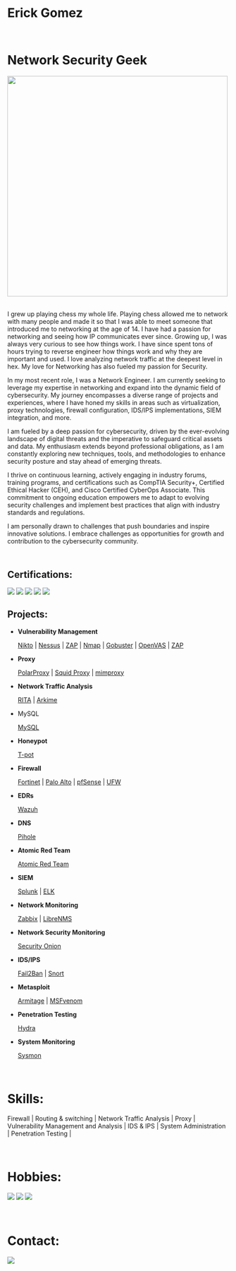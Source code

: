 <h1>Erick Gomez
<h1><br/><a></a>Network Security Geek</a></h1>

<img src="https://user-images.githubusercontent.com/74038190/212749695-a6817c5a-a794-462b-afca-1b5ce7dd5e63.gif" width="500">
<br><br>

I grew up playing chess my whole life. Playing chess allowed me to network with many people and made it so that I was able to meet someone that introduced me to networking at the age of 14. I have had a passion for networking and seeing how IP communicates ever since. Growing up, I was always very curious to see how things work. I have since spent tons of hours trying to reverse engineer how things work and why they are important and used. I love analyzing network traffic at the deepest level in hex. My love for Networking has also fueled my passion for Security. 

In my most recent role, I was a Network Engineer. I am currently seeking to leverage my expertise in networking and expand into the dynamic field of cybersecurity. My journey encompasses a diverse range of projects and experiences, where I have honed my skills in areas such as virtualization, proxy technologies, firewall configuration, IDS/IPS implementations, SIEM integration, and more.

I am fueled by a deep passion for cybersecurity, driven by the ever-evolving landscape of digital threats and the imperative to safeguard critical assets and data. My enthusiasm extends beyond professional obligations, as I am constantly exploring new techniques, tools, and methodologies to enhance security posture and stay ahead of emerging threats.

I thrive on continuous learning, actively engaging in industry forums, training programs, and certifications such as CompTIA Security+, Certified Ethical Hacker (CEH), and Cisco Certified CyberOps Associate. This commitment to ongoing education empowers me to adapt to evolving security challenges and implement best practices that align with industry standards and regulations.

I am personally drawn to challenges that push boundaries and inspire innovative solutions. I embrace challenges as opportunities for growth and contribution to the cybersecurity community.

<h2><br/></a>Certifications:</a></h1>

<img src="https://img.shields.io/badge/CEH-%23CC0000?style=for-the-badge&logoColor=white" /></a> <img src="https://img.shields.io/badge/CCNA-%231BA0D7?style=for-the-badge&logo=cisco&logoColor=white" /></a> <img src="https://img.shields.io/badge/Cisco%20CyberOps-%231BA0D7?style=for-the-badge&logo=cisco&logoColor=white" /></a> <img src="https://img.shields.io/badge/Network%2B-%23C8202F?style=for-the-badge&logo=comptia&logoColor=white" /></a> <img src="https://img.shields.io/badge/Security%2B-%23C8202F?style=for-the-badge&logo=comptia" /></a>

<h2>Projects:</h2>

- <b>Vulnerability Management</b>

    [Nikto](https://github.com/lm3nitro/CyberLabs/blob/main/Nikto.md) | [Nessus](https://github.com/lm3nitro/CyberLabs/blob/main/Nessus.md) | [ZAP](https://github.com/lm3nitro/CyberLabs/blob/main/Zap.md) | [Nmap](https://github.com/lm3nitro/CyberLabs/blob/main/Nmap.md) | [Gobuster](https://github.com/lm3nitro/CyberLabs/blob/main/Gobuster.md) | [OpenVAS](https://github.com/lm3nitro/CyberLabs/blob/main/OpenVAS.md) | [ZAP](https://github.com/lm3nitro/CyberLabs/blob/main/ZAP.md)

- <b>Proxy</b>

    [PolarProxy]() | [Squid Proxy]() | [mimproxy]()

- <b>Network Traffic Analysis</b>

  [RITA](https://github.com/lm3nitro/CyberLabs/tree/main/Rita) | [Arkime](https://github.com/lm3nitro/CyberLabs/blob/main/Arkime.md)

- MySQL</b>

    [MySQL](https://github.com/lm3nitro/CyberLabs/tree/main/MySQL)

- <b>Honeypot</b>

    [T-pot](https://github.com/lm3nitro/CyberLabs/blob/main/T-pot.md)

- <b>Firewall</b>

    [Fortinet]() | [Palo Alto]() | [pfSense]() | [UFW]()
  
- <b>EDRs</b>

    [Wazuh](https://github.com/lm3nitro/CyberLabs/tree/main/Wazuh)
  
- <b>DNS</b>

    [Pihole](https://github.com/lm3nitro/CyberLabs/blob/main/Pihole.md)

- <b>Atomic Red Team</b>

    [Atomic Red Team](https://github.com/lm3nitro/CyberLabs/blob/main/Atomic%20Red%20Team.md)

- <b>SIEM</b>

    [Splunk]() | [ELK]()

- <b>Network Monitoring</b>

    [Zabbix](https://github.com/lm3nitro/CyberLabs/blob/main/Zabbix.md) | [LibreNMS](https://github.com/lm3nitro/CyberLabs/blob/main/LibreNMS.md)
  
- <b>Network Security Monitoring</b>

    [Security Onion](https://github.com/lm3nitro/CyberLabs/blob/main/Security%20Onion.md)

- <b>IDS/IPS</b>

    [Fail2Ban](https://github.com/lm3nitro/CyberLabs/blob/main/Fail2Ban.md) | [Snort](https://github.com/lm3nitro/CyberLabs/blob/main/Snort.md)

- <b>Metasploit</b>

    [Armitage](https://github.com/lm3nitro/CyberLabs/blob/main/Arkime.md) | [MSFvenom](https://github.com/lm3nitro/CyberLabs/blob/main/MSFvenom.md)

- <b>Penetration Testing</b>

    [Hydra](https://github.com/lm3nitro/CyberLabs/tree/main)

- <b>System Monitoring</b>

    [Sysmon](https://github.com/lm3nitro/CyberLabs/tree/main/Sysmon)

<h1><br/><a></a>Skills:</a></h1>

Firewall | Routing & switching | Network Traffic Analysis | Proxy | Vulnerability Management and Analysis | IDS & IPS | System Administration | Penetration Testing | 

<h1><br/><a></a>Hobbies:</a></h1>

<img src="https://img.shields.io/badge/Chess-81B64C?style=for-the-badge&logo=chessdotcom&logoColor=black" /></a>
<img src="https://img.shields.io/badge/Classical%20Music-a18167?style=for-the-badge&logo=applemusic&logoColor=white" /></a>
<img src="https://img.shields.io/badge/Hiking-%23143306?style=for-the-badge&logoColor=white" /></a>

<h1><br/><a>Contact:</a></h1>
<a href="https://linkedin.com"><img src="https://img.shields.io/badge/-LinkedIn-0072b1?&style=for-the-badge&logo=linkedin&logoColor=white" /></a>
